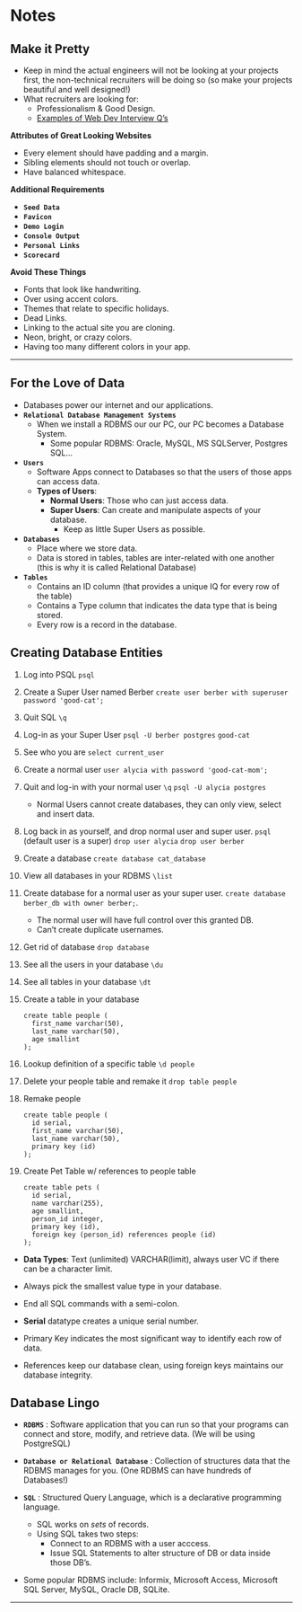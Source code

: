 **Notes**
=========

**Make it Pretty**
------------------

-   Keep in mind the actual engineers will not be looking at your projects first, the non-technical recruiters will be doing so (so make your projects beautiful and well designed!)
-   What recruiters are looking for:
    -   Professionalism & Good Design.
    -   [Examples of Web Dev Interview Q’s](https://www.toptal.com/designers/web/interview-questions)

**Attributes of Great Looking Websites**

-   Every element should have padding and a margin.
-   Sibling elements should not touch or overlap.
-   Have balanced whitespace.

**Additional Requirements**

-   **`Seed Data`**
-   **`Favicon`**
-   **`Demo Login`**
-   **`Console Output`**
-   **`Personal Links`**
-   **`Scorecard`**

**Avoid These Things**

-   Fonts that look like handwriting.
-   Over using accent colors.
-   Themes that relate to specific holidays.
-   Dead Links.
-   Linking to the actual site you are cloning.
-   Neon, bright, or crazy colors.
-   Having too many different colors in your app.

------------------------------------------------------------------------

**For the Love of Data**
------------------------

-   Databases power our internet and our applications.
-   **`Relational Database Management Systems`**
    -   When we install a RDBMS our our PC, our PC becomes a Database System.
        -   Some popular RDBMS: Oracle, MySQL, MS SQLServer, Postgres SQL…
-   **`Users`**
    -   Software Apps connect to Databases so that the users of those apps can access data.
    -   **Types of Users**:
        -   **Normal Users**: Those who can just access data.
        -   **Super Users**: Can create and manipulate aspects of your database.
            -   Keep as little Super Users as possible.
-   **`Databases`**
    -   Place where we store data.
    -   Data is stored in tables, tables are inter-related with one another (this is why it is called Relational Database)
-   **`Tables`**
    -   Contains an ID column (that provides a unique IQ for every row of the table)
    -   Contains a Type column that indicates the data type that is being stored.
    -   Every row is a record in the database.

**Creating Database Entities**
------------------------------

1.  Log into PSQL `psql`
2.  Create a Super User named Berber `create user berber with superuser password 'good-cat';`
3.  Quit SQL `\q`
4.  Log-in as your Super User `psql -U berber postgres` `good-cat`
5.  See who you are `select current_user`
6.  Create a normal user `user alycia with password 'good-cat-mom';`
7.  Quit and log-in with your normal user `\q` `psql -U alycia postgres`
    -   Normal Users cannot create databases, they can only view, select and insert data.
8.  Log back in as yourself, and drop normal user and super user. `psql` (default user is a super) `drop user alycia` `drop user berber`
9.  Create a database `create database cat_database`
10. View all databases in your RDBMS `\list`
11. Create database for a normal user as your super user. `create database berber_db with owner berber;`.
    -   The normal user will have full control over this granted DB.
    -   Can’t create duplicate usernames.
12. Get rid of database `drop database`
13. See all the users in your database `\du`
14. See all tables in your database `\dt`
15. Create a table in your database

        create table people (
          first_name varchar(50),
          last_name varchar(50),
          age smallint
        );

16. Lookup definition of a specific table `\d people`
17. Delete your people table and remake it `drop table people`
18. Remake people

        create table people (
          id serial,
          first_name varchar(50),
          last_name varchar(50),
          primary key (id)
        );

19. Create Pet Table w/ references to people table

        create table pets (
          id serial,
          name varchar(255),
          age smallint,
          person_id integer,
          primary key (id),
          foreign key (person_id) references people (id)
        );

-   **Data Types**: Text (unlimited) VARCHAR(limit), always user VC if there can be a character limit.

-   Always pick the smallest value type in your database.

-   End all SQL commands with a semi-colon.

-   **Serial** datatype creates a unique serial number.

-   Primary Key indicates the most significant way to identify each row of data.

-   References keep our database clean, using foreign keys maintains our database integrity.

**Database Lingo**
------------------

-   **`RDBMS`** : Software application that you can run so that your programs can connect and store, modify, and retrieve data. (We will be using PostgreSQL)
-   **`Database or Relational Database`** : Collection of structures data that the RDBMS manages for you. (One RDBMS can have hundreds of Databases!)
-   **`SQL`** : Structured Query Language, which is a declarative programming language.

    -   SQL works on *sets* of records.
    -   Using SQL takes two steps:
        -   Connect to an RDBMS with a user acccess.
        -   Issue SQL Statements to alter structure of DB or data inside those DB’s.

-   Some popular RDBMS include: Informix, Microsoft Access, Microsoft SQL Server, MySQL, Oracle DB, SQLite.

------------------------------------------------------------------------
